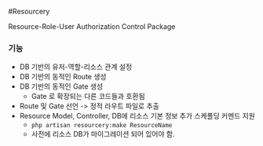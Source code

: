 #Resourcery

Resource-Role-User Authorization Control Package

### 기능

- DB 기반의 유저-역할-리소스 관계 설정
- DB 기반의 동적인 Route 생성
- DB 기반의 동적인 Gate 생성
  - Gate 로 확장되는 다른 코드들과 호환됨
- Route 및 Gate 선언 -> 정적 라우트 파일로 추출
- Resource Model, Controller, DB에 리소스 기본 정보 추가 스케폴딩 커멘드 지원
    - `php artisan resourcery:make ResourceName`
    - 사전에 리소스 DB가 마이그레이션 되어 있어야 함.